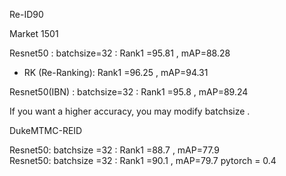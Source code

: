  Re-ID90

Market 1501

Resnet50 :          batchsize=32 :         Rank1 =95.81    ,    mAP=88.28

+  RK (Re-Ranking):  Rank1 =96.25    ,     mAP=94.31

Resnet50(IBN) :    batchsize=32 :         Rank1 =95.8    ,    mAP=89.24

If you want a higher accuracy, you may  modify batchsize .     
                 
                 
DukeMTMC-REID 

Resnet50:          batchsize =32 :        Rank1 =88.7      ,    mAP=77.9    
Resnet50:          batchsize =32 :        Rank1 =90.1    ,    mAP=79.7
pytorch = 0.4




